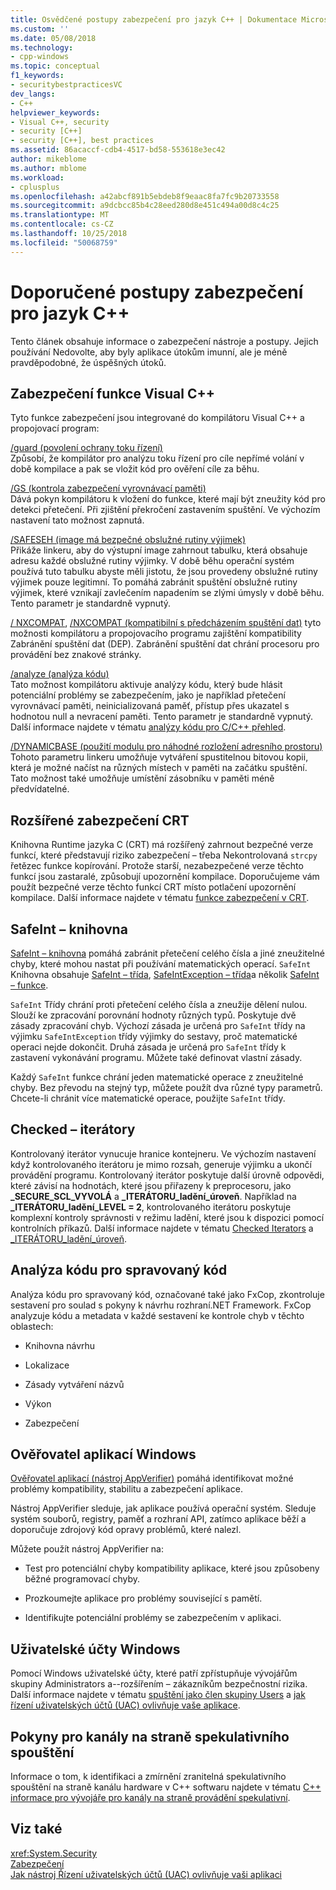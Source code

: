 ```yaml
---
title: Osvědčené postupy zabezpečení pro jazyk C++ | Dokumentace Microsoftu
ms.custom: ''
ms.date: 05/08/2018
ms.technology:
- cpp-windows
ms.topic: conceptual
f1_keywords:
- securitybestpracticesVC
dev_langs:
- C++
helpviewer_keywords:
- Visual C++, security
- security [C++]
- security [C++], best practices
ms.assetid: 86acaccf-cdb4-4517-bd58-553618e3ec42
author: mikeblome
ms.author: mblome
ms.workload:
- cplusplus
ms.openlocfilehash: a42abcf891b5ebdeb8f9eaac8fa7fc9b20733558
ms.sourcegitcommit: a9dcbcc85b4c28eed280d8e451c494a00d8c4c25
ms.translationtype: MT
ms.contentlocale: cs-CZ
ms.lasthandoff: 10/25/2018
ms.locfileid: "50068759"
---
```

# <a name="security-best-practices-for-c"></a>Doporučené postupy zabezpečení pro jazyk C++

Tento článek obsahuje informace o zabezpečení nástroje a postupy. Jejich používání Nedovolte, aby byly aplikace útokům imunní, ale je méně pravděpodobné, že úspěšných útoků.

## <a name="visual-c-security-features"></a>Zabezpečení funkce Visual C++

Tyto funkce zabezpečení jsou integrované do kompilátoru Visual C++ a propojovací program:

[/guard (povolení ochrany toku řízení)](../build/reference/guard-enable-control-flow-guard.md)<br/>
Způsobí, že kompilátor pro analýzu toku řízení pro cíle nepřímé volání v době kompilace a pak se vložit kód pro ověření cíle za běhu.

[/GS (kontrola zabezpečení vyrovnávací paměti)](../build/reference/gs-buffer-security-check.md)<br/>
Dává pokyn kompilátoru k vložení do funkce, které mají být zneužity kód pro detekci přetečení. Při zjištění překročení zastavením spuštění. Ve výchozím nastavení tato možnost zapnutá.

[/SAFESEH (image má bezpečné obslužné rutiny výjimek)](../build/reference/safeseh-image-has-safe-exception-handlers.md)<br/>
Přikáže linkeru, aby do výstupní image zahrnout tabulku, která obsahuje adresu každé obslužné rutiny výjimky. V době běhu operační systém používá tuto tabulku abyste měli jistotu, že jsou provedeny obslužné rutiny výjimek pouze legitimní. To pomáhá zabránit spuštění obslužné rutiny výjimek, které vznikají zavlečením napadením se zlými úmysly v době běhu. Tento parametr je standardně vypnutý.

[/ NXCOMPAT](../build/reference/nxcompat.md), [/NXCOMPAT (kompatibilní s předcházením spuštění dat)](../build/reference/nxcompat-compatible-with-data-execution-prevention.md) tyto možnosti kompilátoru a propojovacího programu zajištění kompatibility Zabránění spuštění dat (DEP). Zabránění spuštění dat chrání procesoru pro provádění bez znakové stránky.

[/analyze (analýza kódu)](../build/reference/analyze-code-analysis.md)<br/>
Tato možnost kompilátoru aktivuje analýzy kódu, který bude hlásit potenciální problémy se zabezpečením, jako je například přetečení vyrovnávací paměti, neinicializovaná paměť, přístup přes ukazatel s hodnotou null a nevracení paměti. Tento parametr je standardně vypnutý. Další informace najdete v tématu [analýzy kódu pro C/C++ přehled](/visualstudio/code-quality/code-analysis-for-c-cpp-overview).

[/DYNAMICBASE (použití modulu pro náhodné rozložení adresního prostoru)](../build/reference/dynamicbase-use-address-space-layout-randomization.md)<br/>
Tohoto parametru linkeru umožňuje vytváření spustitelnou bitovou kopii, která je možné načíst na různých místech v paměti na začátku spuštění. Tato možnost také umožňuje umístění zásobníku v paměti méně předvídatelné.

## <a name="security-enhanced-crt"></a>Rozšířené zabezpečení CRT

Knihovna Runtime jazyka C (CRT) má rozšířený zahrnout bezpečné verze funkcí, které představují riziko zabezpečení – třeba Nekontrolovaná `strcpy` řetězec funkce kopírování. Protože starší, nezabezpečené verze těchto funkcí jsou zastaralé, způsobují upozornění kompilace. Doporučujeme vám použít bezpečné verze těchto funkcí CRT místo potlačení upozornění kompilace. Další informace najdete v tématu [funkce zabezpečení v CRT](../c-runtime-library/security-features-in-the-crt.md).

## <a name="safeint-library"></a>SafeInt – knihovna

[SafeInt – knihovna](../windows/safeint-library.md) pomáhá zabránit přetečení celého čísla a jiné zneužitelné chyby, které mohou nastat při používání matematických operací. `SafeInt` Knihovna obsahuje [SafeInt – třída](../windows/safeint-class.md), [SafeIntException – třída](../windows/safeintexception-class.md)a několik [SafeInt – funkce](../windows/safeint-functions.md).

`SafeInt` Třídy chrání proti přetečení celého čísla a zneužije dělení nulou. Slouží ke zpracování porovnání hodnoty různých typů. Poskytuje dvě zásady zpracování chyb. Výchozí zásada je určená pro `SafeInt` třídy na výjimku `SafeIntException` třídy výjimky do sestavy, proč matematické operaci nejde dokončit. Druhá zásada je určená pro `SafeInt` třídy k zastavení vykonávání programu. Můžete také definovat vlastní zásady.

Každý `SafeInt` funkce chrání jeden matematické operace z zneužitelné chyby. Bez převodu na stejný typ, můžete použít dva různé typy parametrů. Chcete-li chránit více matematické operace, použijte `SafeInt` třídy.

## <a name="checked-iterators"></a>Checked – iterátory

Kontrolovaný iterátor vynucuje hranice kontejneru. Ve výchozím nastavení když kontrolovaného iterátoru je mimo rozsah, generuje výjimku a ukončí provádění programu. Kontrolovaný iterátor poskytuje další úrovně odpovědi, které závisí na hodnotách, které jsou přiřazeny k preprocesoru, jako  **\_SECURE\_SCL\_VYVOLÁ** a  **\_ITERÁTORU\_ladění\_úroveň**. Například na  **\_ITERÁTORU\_ladění\_LEVEL = 2**, kontrolovaného iterátoru poskytuje komplexní kontroly správnosti v režimu ladění, které jsou k dispozici pomocí kontrolních příkazů. Další informace najdete v tématu [Checked Iterators](../standard-library/checked-iterators.md) a [ \_ITERÁTORU\_ladění\_úroveň](../standard-library/iterator-debug-level.md).

## <a name="code-analysis-for-managed-code"></a>Analýza kódu pro spravovaný kód

Analýza kódu pro spravovaný kód, označované také jako FxCop, zkontroluje sestavení pro soulad s pokyny k návrhu rozhraní.NET Framework. FxCop analyzuje kódu a metadata v každé sestavení ke kontrole chyb v těchto oblastech:

- Knihovna návrhu

- Lokalizace

- Zásady vytváření názvů

- Výkon

- Zabezpečení

## <a name="windows-application-verifier"></a>Ověřovatel aplikací Windows

[Ověřovatel aplikací (nástroj AppVerifier)](/windows-hardware/drivers/debugger/application-verifier
) pomáhá identifikovat možné problémy kompatibility, stabilitu a zabezpečení aplikace.

Nástroj AppVerifier sleduje, jak aplikace používá operační systém. Sleduje systém souborů, registry, paměť a rozhraní API, zatímco aplikace běží a doporučuje zdrojový kód opravy problémů, které nalezl.

Můžete použít nástroj AppVerifier na:

- Test pro potenciální chyby kompatibility aplikace, které jsou způsobeny běžné programovací chyby.

- Prozkoumejte aplikace pro problémy související s pamětí.

- Identifikujte potenciální problémy se zabezpečením v aplikaci.

## <a name="windows-user-accounts"></a>Uživatelské účty Windows

Pomocí Windows uživatelské účty, které patří zpřístupňuje vývojářům skupiny Administrators a--rozšířením – zákazníkům bezpečnostní rizika. Další informace najdete v tématu [spuštění jako člen skupiny Users](running-as-a-member-of-the-users-group.md) a [jak řízení uživatelských účtů (UAC) ovlivňuje vaše aplikace](how-user-account-control-uac-affects-your-application.md).

## <a name="guidance-for-speculative-execution-side-channels"></a>Pokyny pro kanály na straně spekulativního spouštění

Informace o tom, k identifikaci a zmírnění zranitelná spekulativního spouštění na straně kanálu hardware v C++ softwaru najdete v tématu [C++ informace pro vývojáře pro kanály na straně provádění spekulativní](developer-guidance-speculative-execution.md).

## <a name="see-also"></a>Viz také

<xref:System.Security> <br/>
[Zabezpečení](/dotnet/standard/security/index)<br/>
[Jak nástroj Řízení uživatelských účtů (UAC) ovlivňuje vaši aplikaci](how-user-account-control-uac-affects-your-application.md)
